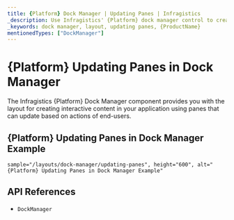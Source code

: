 ```yaml
---
title: {Platform} Dock Manager | Updating Panes | Infragistics
_description: Use Infragistics' {Platform} dock manager control to create interactive content using panes that can update based on actions. Check out {ProductName} dock manager tutorials!
_keywords: dock manager, layout, updating panes, {ProductName}
mentionedTypes: ["DockManager"]
---
```

# {Platform} Updating Panes in Dock Manager

The Infragistics {Platform} Dock Manager component provides you with the layout for creating interactive content in your application using panes that can update based on actions of end-users.

## {Platform} Updating Panes in Dock Manager Example


`sample="/layouts/dock-manager/updating-panes", height="600", alt="{Platform} Updating Panes in Dock Manager Example"`



<!-- <div>
    <button data-localize="stackblitz" disabled class="stackblitz-btn" data-iframe-id="dock-manager-overview-iframe" data-demos-base-url="{environment:dvDemosBaseUrl}">View on StackBlitz
    </button>
</div> -->

<div class="divider--half"></div>

<!--
## Usage

Once the Dock Manager is imported, you can add it on the page:

```html
<igc-dockmanager id="dockManager">
</igc-dockmanager>
```

```ts
import { IgcDockManagerPaneType, IgcSplitPaneOrientation, IgcDockManagerComponent } from 'igniteui-dockmanager';

// ...

this.dockManager = document.getElementById("dockManager") as IgcDockManagerComponent;
this.dockManager.layout = {
    rootPane: {
        type: IgcDockManagerPaneType.splitPane,
        orientation: IgcSplitPaneOrientation.horizontal,
        panes: [
            {
                type: IgcDockManagerPaneType.contentPane,
                contentId: 'content1',
                header: 'Pane 1'
            }
        ]
    }
};
```

```html
<igc-dockmanager id="dockManager">
    <div slot="content1" style="width: 100%; height: 100%;">Content 1</div>
</igc-dockmanager>
``` -->

## API References

 - `DockManager`